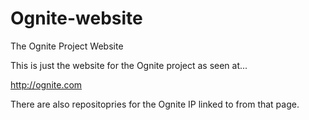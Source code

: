 Ognite-website
==============

The Ognite Project Website

This is just the website for the Ognite project as seen at...

http://ognite.com

There are also repositopries for the Ognite IP linked to from that page.
